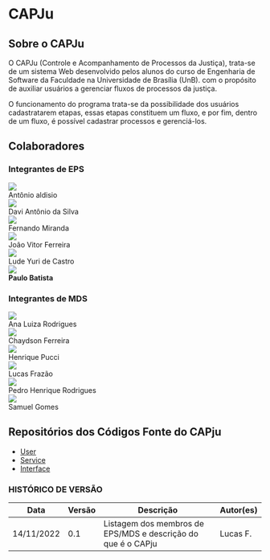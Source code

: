 # **CAPJu**

## Sobre o CAPJu

O CAPJu (Controle e Acompanhamento de Processos da Justiça), trata-se de um sistema Web desenvolvido pelos alunos do curso de Engenharia de Software da Faculdade na Universidade de Brasília (UnB). com o propósito de auxiliar usuários a gerenciar fluxos de processos da justiça.

O funcionamento do programa trata-se da possibilidade dos usuários cadastratarem etapas, essas etapas constituem um fluxo, e por fim, dentro de um fluxo, é possível cadastrar processos e gerenciá-los.

## Colaboradores

### Integrantes de EPS

<div class="container" >

  <div  class="item">
    <a href="https://github.com/antonioaldisio">
      <div class="foto">
        <img class="borda" src="https://github.com/antonioaldisio.png"/>
      </div>
    </a>
      <label>Antônio aldisio</label>
  </div>

  <div  class="item">
    <a href="https://github.com/DaviAntonio">
      <div class="foto">
        <img class="borda" src="https://github.com/DaviAntonio.png"/>
      </div>  
    </a>
    <label>Davi Antônio da Silva</label>
  </div>

  <div class="item">
    <a href="https://github.com/ilus1">
      <div class="foto">
        <img class="borda" src="https://github.com/ilus1.png"/>
      </div>
    </a>
    <label>Fernando Miranda</label>
  </div>

  <div  class="item">
    <a href="https://github.com/vitorAlves7">
      <div class="foto">
          <img class="borda" src="https://github.com/vitorAlves7.png"/>
      </div>
    </a>
    <label>João Vitor Ferreira</label>
  </div>

  <div  class="item">
    <a href="https://github.com/luderibeiro">
      <div class="foto">
        <img class="borda" src="https://github.com/luderibeiro.png"/>
      </div>
    </a>
    <label>Lude Yuri de Castro</label>
  </div>

  <div  class="item">
    <a href="https://github.com/higton">
      <div class="foto">
        <img class="borda" src="https://github.com/higton.png"/>
      </div>
    </a>
    <label><strong>Paulo Batista</strong></label>
  </div>
</div>

### Integrantes de MDS

<div  class="container">
  <div  class="item">
    <a href="https://github.com/analuizargds">
      <div class="foto">
        <img class="borda" src="https://github.com/analuizargds.png"/>
      </div>
    </a>
    <label>Ana Luiza Rodrigues</label>
  </div>

  <div  class="item">
    <a href="https://github.com/chaydson">
      <div class="foto">
        <img class="borda" src="https://github.com/chaydson.png"/>
      </div>
    </a>
    <label>Chaydson Ferreira</label>
  </div>

  <div  class="item">
    <a href="https://github.com/HenriPucci">
      <div class="foto">
        <img class="borda" src="https://github.com/HenriPucci.png"/>
      </div>
    </a>
    <label>Henrique Pucci</label>
  </div>

  <div  class="item">
    <a href="https://github.com/LucasLopesFrazao">
      <div class="foto">
        <img class="borda" src="https://github.com/LucasLopesFrazao.png"/>
      </div>
    </a>
    <label>Lucas Frazão</label>
  </div>

  <div  class="item">
    <a href="https://github.com/PedroHenrique2077">
      <div class="foto">
        <img class="borda" src="https://github.com/PedroHenrique2077.png"/>
      </div>
    </a>
    <label>Pedro Henrique Rodrigues</label>
  </div>

  <div  class="item">
    <a href="https://github.com/SamuelGSouza">
      <div class="foto">
        <img class="borda" src="https://github.com/SamuelGSouza.png"/>
      </div>
    </a>
    <label>Samuel Gomes</label>
  </div>
</div>

## Repositórios dos Códigos Fonte do CAPju

- [User](https://github.com/fga-eps-mds/2022-2-CAPJu-User)
- [Service](https://github.com/fga-eps-mds/2022-2-CAPJu-Service)
- [Interface](https://github.com/fga-eps-mds/2022-2-CAPJu-Interface)

### HISTÓRICO DE VERSÃO

| Data       | Versão | Descrição                                                    | Autor(es) |
| ---------- | ------ | ------------------------------------------------------------ | --------- |
| 14/11/2022 | 0.1    | Listagem dos membros de EPS/MDS e descrição do que é o CAPju | Lucas F.  |
